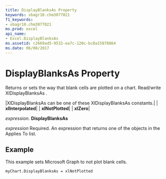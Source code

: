 ```yaml
---
title: DisplayBlanksAs Property
keywords: vbagr10.chm3077021
f1_keywords:
- vbagr10.chm3077021
ms.prod: excel
api_name:
- Excel.DisplayBlanksAs
ms.assetid: c2669ad5-9532-ea7c-120c-bc8a15878864
ms.date: 06/08/2017
---
```



# DisplayBlanksAs Property

Returns or sets the way that blank cells are plotted on a chart. Read/write XlDisplayBlanksAs .



|XlDisplayBlanksAs can be one of these XlDisplayBlanksAs constants.|
| **xlInterpolated**|
| **xlNotPlotted**|
| **xlZero**|

 _expression_. **DisplayBlanksAs**

 _expression_ Required. An expression that returns one of the objects in the Applies To list.

## Example

This example sets Microsoft Graph to not plot blank cells.


```vb
myChart.DisplayBlanksAs = xlNotPlotted
```


